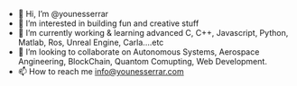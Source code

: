 - 👋 Hi, I’m @younesserrar
- 👀 I’m interested in building fun and creative stuff
- 🌱 I’m currently working & learning advanced C, C++, Javascript, Python, Matlab, Ros, Unreal Engine, Carla....etc
- 💞️ I’m looking to collaborate on Autonomous Systems, Aerospace Angineering, BlockChain, Quantom Comupting, Web Development.
- 📫 How to reach me info@younesserrar.com

<!---
younesserrar/younesserrar is a ✨ special ✨ repository because its `README.md` (this file) appears on your GitHub profile.
You can click the Preview link to take a look at your changes.
--->
